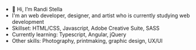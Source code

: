 - 👋 Hi, I’m Randi Stella
- I'm an web developer, designer, and artist who is currently studying web development
- Skillset: HTML/CSS, Javascript, Adobe Creative Suite, SASS
- Currently learning: Typescript, Angular, jQuery
- Other skills: Photography, printmaking, graphic design, UX/UI

